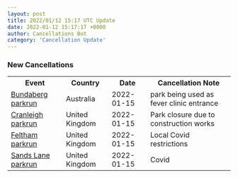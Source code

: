 ```yaml
---
layout: post
title: 2022/01/12 15:17 UTC Update
date: 2022-01-12 15:17:17 +0000
author: Cancellations Bot
category: 'Cancellation Update'
---
```


<h3>New Cancellations</h3>
<div class='hscrollable'>
<table style='width: 100%'>
    <tr>
        <th>Event</th>
        <th>Country</th>
        <th>Date</th>
        <th>Cancellation Note</th>
    </tr>
    <tr>
        <td><a href="https://www.parkrun.com.au/bundaberg">Bundaberg parkrun</a></td>
        <td>Australia</td>
        <td>2022-01-15</td>
        <td>park being used as fever clinic entrance</td>
    </tr>
    <tr>
        <td><a href="https://www.parkrun.org.uk/cranleigh">Cranleigh parkrun</a></td>
        <td>United Kingdom</td>
        <td>2022-01-15</td>
        <td>Park closure due to construction works</td>
    </tr>
    <tr>
        <td><a href="">Feltham parkrun</a></td>
        <td>United Kingdom</td>
        <td>2022-01-15</td>
        <td>Local Covid restrictions</td>
    </tr>
    <tr>
        <td><a href="">Sands Lane parkrun</a></td>
        <td>United Kingdom</td>
        <td>2022-01-15</td>
        <td>Covid</td>
    </tr>
</table>
</div>

